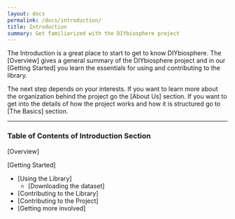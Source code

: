 ```yaml
---
layout: docs
permalink: /docs/introduction/
title: Introduction
summary: Get familiarized with the DIYbiosphere project
---
```


The Introduction is a great place to start to get to know DIYbiosphere. The [Overview] gives a general summary of the DIYbiosphere project and in our [Getting Started]  you learn the essentials for using and contributing to the library.

The next step depends on your interests. If you want to learn more about the organization behind the project go the [About Us] section. If you want to get into the details of how the project works and how it is structured go to [The Basics] section.

---

### Table of Contents of **Introduction** Section

[Overview]

[Getting Started]

- [Using the Library]
  - [Downloading the dataset]
- [Contributing to the Library]
- [Contributing to the Project]
- [Getting more involved]
